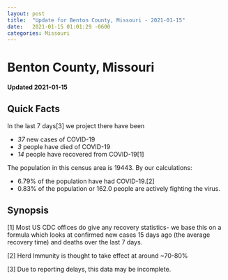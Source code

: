 ```yaml
---
layout: post
title:  "Update for Benton County, Missouri - 2021-01-15"
date:   2021-01-15 01:01:29 -0600
categories: Missouri
---
```


# Benton County, Missouri
#### Updated 2021-01-15

## Quick Facts

In the last 7 days[3] we project there have been
- *37* new cases of COVID-19
- *3* people have died of COVID-19
- *14* people have recovered from COVID-19[1]

The population in this census area is 19443. By our calculations:
- 6.79% of the population have had COVID-19.[2]
- 0.83% of the population or 162.0 people are actively fighting the virus.

## Synopsis




[1] Most US CDC offices do give any recovery statistics- we base this on a formula which looks at confirmed new cases
15 days ago (the average recovery time) and deaths over the last 7 days.

[2] Herd Immunity is thought to take effect at around ~70-80%

[3] Due to reporting delays, this data may be incomplete.
 
    